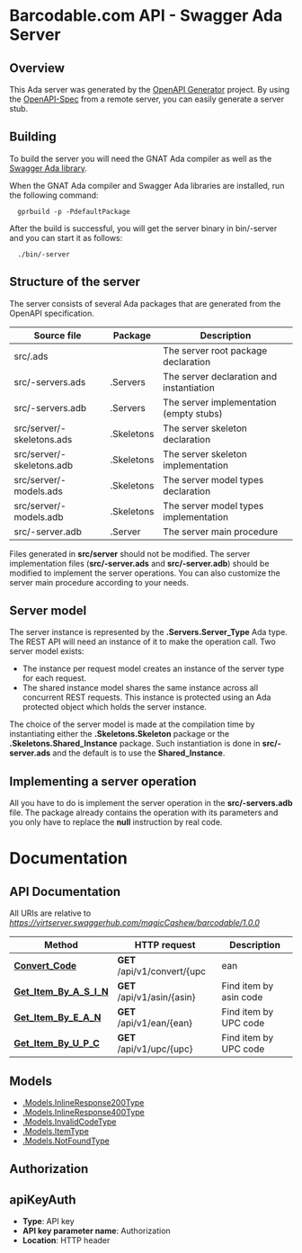 # Barcodable.com API - Swagger Ada Server

## Overview

This Ada server was generated by the [OpenAPI Generator](https://openapi-generator.tech) project.
By using the [OpenAPI-Spec](https://github.com/OAI/OpenAPI-Specification) from a remote server,
you can easily generate a server stub.

## Building

To build the server you will need the GNAT Ada compiler as well as
the [Swagger Ada library](https://github.com/stcarrez/swagger-ada).

When the GNAT Ada compiler and Swagger Ada libraries are installed,
run the following command:

```
  gprbuild -p -PdefaultPackage
```

After the build is successful, you will get the server binary
in bin/-server and you can start it as follows:
```
  ./bin/-server
```

## Structure of the server

The server consists of several Ada packages that are generated from
the OpenAPI specification.

Source file | Package | Description
------------ | ------------- | -------------
src/.ads||The server root package declaration
src/-servers.ads|.Servers|The server declaration and instantiation
src/-servers.adb|.Servers|The server implementation (empty stubs)
src/server/-skeletons.ads|.Skeletons|The server skeleton declaration
src/server/-skeletons.adb|.Skeletons|The server skeleton implementation
src/server/-models.ads|.Skeletons|The server model types declaration
src/server/-models.adb|.Skeletons|The server model types implementation
src/-server.adb|.Server|The server main procedure

Files generated in **src/server** should not be modified.  The server implementation
files (**src/-server.ads** and **src/-server.adb**) should
be modified to implement the server operations.  You can also customize the server
main procedure according to your needs.

## Server model

The server instance is represented by the **.Servers.Server_Type** Ada type.
The REST API will need an instance of it to make the operation call.  Two server model
exists:

* The instance per request model creates an instance of the server type for each request.
* The shared instance model shares the same instance across all concurrent REST requests.  This instance is protected using an Ada protected object which holds the server instance.

The choice of the server model is made at the compilation time by instantiating either
the **.Skeletons.Skeleton** package or the **.Skeletons.Shared_Instance**
package.  Such instantiation is done in **src/-server.ads** and the default
is to use the **Shared_Instance**.

## Implementing a server operation

All you have to do is implement the server operation in the **src/-servers.adb** file.
The package already contains the operation with its parameters and you only have to replace
the **null** instruction by real code.

# Documentation

## API Documentation

All URIs are relative to *https://virtserver.swaggerhub.com/magicCashew/barcodable/1.0.0*

Method | HTTP request | Description
------------- | ------------- | -------------
[**Convert_Code**](ProductConversionApi.md#Convert_Code) | **GET** /api/v1/convert/{upc | ean | asin} | Convert between UPC, EAN, and ASIN product codes.
[**Get_Item_By_A_S_I_N**](ProductLookupApi.md#Get_Item_By_A_S_I_N) | **GET** /api/v1/asin/{asin} | Find item by asin code
[**Get_Item_By_E_A_N**](ProductLookupApi.md#Get_Item_By_E_A_N) | **GET** /api/v1/ean/{ean} | Find item by UPC code
[**Get_Item_By_U_P_C**](ProductLookupApi.md#Get_Item_By_U_P_C) | **GET** /api/v1/upc/{upc} | Find item by UPC code


## Models
 - [.Models.InlineResponse200Type](InlineResponse200Type.md)
 - [.Models.InlineResponse400Type](InlineResponse400Type.md)
 - [.Models.InvalidCodeType](InvalidCodeType.md)
 - [.Models.ItemType](ItemType.md)
 - [.Models.NotFoundType](NotFoundType.md)


## Authorization

## apiKeyAuth

- **Type**: API key
- **API key parameter name**: Authorization
- **Location**: HTTP header

